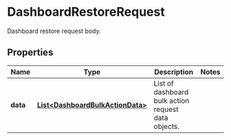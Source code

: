 # DashboardRestoreRequest

Dashboard restore request body.

## Properties

| Name     | Type                                                                  | Description                                         | Notes |
| -------- | --------------------------------------------------------------------- | --------------------------------------------------- | ----- |
| **data** | [**List&lt;DashboardBulkActionData&gt;**](DashboardBulkActionData.md) | List of dashboard bulk action request data objects. |
